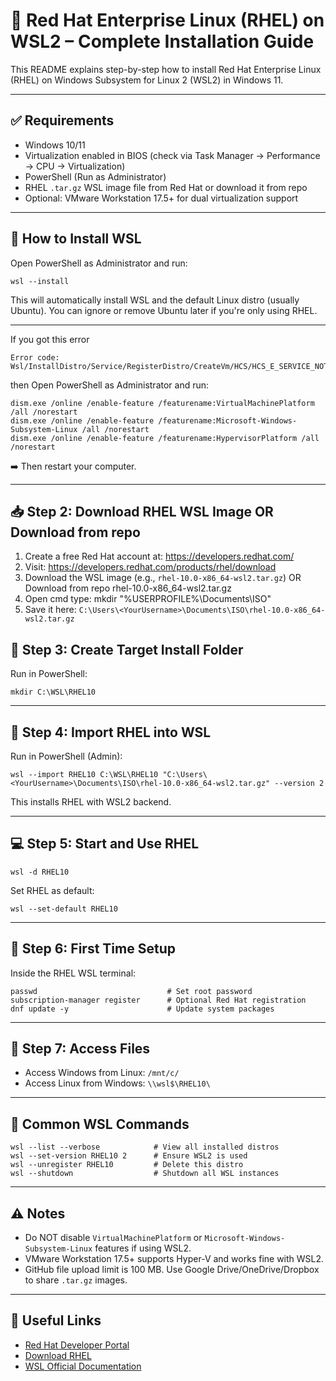 
# 🐧 Red Hat Enterprise Linux (RHEL) on WSL2 – Complete Installation Guide

This README explains step-by-step how to install Red Hat Enterprise Linux (RHEL) on Windows Subsystem for Linux 2 (WSL2) in Windows 11.

---

## ✅ Requirements

- Windows 10/11
- Virtualization enabled in BIOS (check via Task Manager → Performance → CPU → Virtualization)
- PowerShell (Run as Administrator)
- RHEL `.tar.gz` WSL image file from Red Hat or download it from repo
- Optional: VMware Workstation 17.5+ for dual virtualization support

---
## 🧰 How to Install WSL

Open PowerShell as Administrator and run:

```
wsl --install
```

This will automatically install WSL and the default Linux distro (usually Ubuntu). You can ignore or remove Ubuntu later if you're only using RHEL.

---

If you got this error
```
Error code: Wsl/InstallDistro/Service/RegisterDistro/CreateVm/HCS/HCS_E_SERVICE_NOT_AVAILABLE
```
then Open PowerShell as Administrator and run:

```
dism.exe /online /enable-feature /featurename:VirtualMachinePlatform /all /norestart
dism.exe /online /enable-feature /featurename:Microsoft-Windows-Subsystem-Linux /all /norestart
dism.exe /online /enable-feature /featurename:HypervisorPlatform /all /norestart
```

➡️ Then restart your computer.

---

## 📥 Step 2: Download RHEL WSL Image OR Download from repo

1. Create a free Red Hat account at: https://developers.redhat.com/
2. Visit: https://developers.redhat.com/products/rhel/download
3. Download the WSL image (e.g., `rhel-10.0-x86_64-wsl2.tar.gz`) OR Download from repo rhel-10.0-x86_64-wsl2.tar.gz
4. Open cmd type: mkdir "%USERPROFILE%\Documents\ISO"
5. Save it here: `C:\Users\<YourUsername>\Documents\ISO\rhel-10.0-x86_64-wsl2.tar.gz` 
                              


## 📁 Step 3: Create Target Install Folder

Run in PowerShell:

```
mkdir C:\WSL\RHEL10
```

---

## 🚀 Step 4: Import RHEL into WSL

Run in PowerShell (Admin):

```
wsl --import RHEL10 C:\WSL\RHEL10 "C:\Users\<YourUsername>\Documents\ISO\rhel-10.0-x86_64-wsl2.tar.gz" --version 2
```

This installs RHEL with WSL2 backend.

---

## 💻 Step 5: Start and Use RHEL

```
wsl -d RHEL10
```

Set RHEL as default:

```
wsl --set-default RHEL10
```

---

## 🔐 Step 6: First Time Setup

Inside the RHEL WSL terminal:

```
passwd                             # Set root password
subscription-manager register      # Optional Red Hat registration
dnf update -y                      # Update system packages
```

---

## 📂 Step 7: Access Files

- Access Windows from Linux: `/mnt/c/`
- Access Linux from Windows: `\\wsl$\RHEL10\`

---

## 📎 Common WSL Commands

```
wsl --list --verbose            # View all installed distros
wsl --set-version RHEL10 2      # Ensure WSL2 is used
wsl --unregister RHEL10         # Delete this distro
wsl --shutdown                  # Shutdown all WSL instances
```

---

## ⚠️ Notes

- Do NOT disable `VirtualMachinePlatform` or `Microsoft-Windows-Subsystem-Linux` features if using WSL2.
- VMware Workstation 17.5+ supports Hyper-V and works fine with WSL2.
- GitHub file upload limit is 100 MB. Use Google Drive/OneDrive/Dropbox to share `.tar.gz` images.

---

## 🔗 Useful Links

- [Red Hat Developer Portal](https://developers.redhat.com/)
- [Download RHEL](https://developers.redhat.com/products/rhel/download)
- [WSL Official Documentation](https://learn.microsoft.com/en-us/windows/wsl/)
